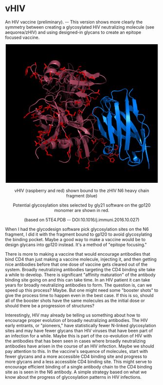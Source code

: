 # vHIV
An HIV vaccine (preliminary). -- This version shows more clearly the symmetry between creating a glycosylated HIV neutralizing molecule (see aequorea/zHIV) and using designed-in glycans to create an epitope focused vaccine.
<p align="center">
  <img src="vHIV2.png" width="500"/>
</p>
<p align="center">
  vHIV (raspberry and red) shown bound to the zHIV N6 heavy chain fragment (blue)
</p>
<p align="center">
  Potential glycosylation sites selected by gly21 software on the gp120 monomer are shown in red.
</p>
<p align="center">
  (based on 5TE4.PDB -- DOI:10.1016/j.immuni.2016.10.027)
</p>
<p>
When I had the glycodesign software pick glycosylation sites on the N6 fragment, I did it with the fragment bound to gp120 to avoid glycosylating the binding pocket. Maybe a good way to make a vaccine would be to design glycans into gp120 instead. It's a method of "epitope focusing."
</p>
<p>
There is more to making a vaccine that would encourage antibodies that bind CD4 than just making a vaccine molecule, injecting it, and then getting nice antibodies before that one dose of vaccine gets cleared out of the system. Broadly neutralizing antibodies targeting the CD4 binding site take a while to develop. There is significant "affinity maturation" of the antibody binding site going on and this can take time. In an HIV patient it can take years for broadly neutralizing antibodies to form. The question is, can we speed up this process? Maybe. But one might need some "booster shots" to give the process time to happen even in the best case. If this is so, should all of the booster shots have the same molecules as the initial dose or should there be a progression of structures? 
</p>
<p>
Interestingly, HIV may already be telling us something about how to encourage proper evolution of broadly neutralizing antibodies. The HIV early entrants, or "pioneers," have statistically fewer N-linked glycosylation sites and may have fewer glycans than HIV viruses that have been part of an infection for a while. Maybe this is part of the co-evolution of HIV with the antibodies that has been seen in cases where broadly neutralizing antibodies have arisen in the course of an HIV infection. Maybe we should pay attention to this. In the vaccine's sequence of molecules, start with fewer glycans and a more accessible CD4 binding site and progress to more glycans and a less accessible CD4 binding site. This might serve to encourage efficient binding of a single antibody chain to the CD4 binding site as is seen in the N6 antibody. A simple strategy based on what we know about the progress of glycosylation patterns in HIV infections.
</p>
